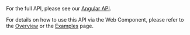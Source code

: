 For the full API, please see our [Angular API](/journey-maps/components/angular/api).

For details on how to use this API via the Web Component, please refer to the [Overview](/journey-maps/components/web-component/overview) or the [Examples](/journey-maps/components/web-component/examples) page.
